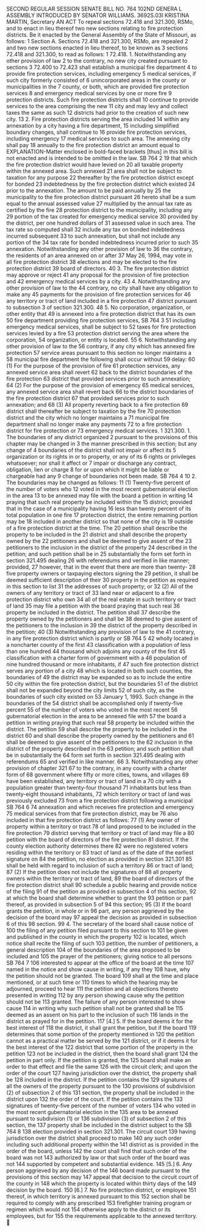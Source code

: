 SECOND REGULAR SESSION
SENATE BILL NO. 764
102ND GENERA L ASSEMBLY
INTRODUCED BY SENATOR WILLIAMS.
3692S.03I KRISTINA MARTIN, Secretary
AN ACT
To repeal sections 72.418 and 321.300, RSMo, and to enact in lieu thereof two new sections
relating to fire protection districts.
Be it enacted by the General Assembly of the State of Missouri, as follows:
1 Section A. Sections 72.418 and 321.300, RSMo, are repealed
2 and two new sections enacted in lieu thereof, to be known as
3 sections 72.418 and 321.300, to read as follows:
1 72.418. 1. Notwithstanding any other provision of law
2 to the contrary, no new city created pursuant to sections
3 72.400 to 72.423 shall establish a municipal fire department
4 to provide fire protection services, including emergency
5 medical services, if such city formerly consisted of
6 unincorporated areas in the county or municipalities in the
7 county, or both, which are provided fire protection services
8 and emergency medical services by one or more fire
9 protection districts. Such fire protection districts shall
10 continue to provide services to the area comprising the new
11 city and may levy and collect taxes the same as such
12 districts had prior to the creation of such new city.
13 2. Fire protection districts serving the area included
14 within any annexation by a city having a fire department,
15 including simplified boundary changes, shall continue to
16 provide fire protection services, including emergency
17 medical services to such area. The annexing city shall pay
18 annually to the fire protection district an amount equal to
EXPLANATION-Matter enclosed in bold-faced brackets [thus] in this bill is not enacted
and is intended to be omitted in the law.
SB 764 2
19 that which the fire protection district would have levied on
20 all taxable property within the annexed area. Such annexed
21 area shall not be subject to taxation for any purpose
22 thereafter by the fire protection district except for bonded
23 indebtedness by the fire protection district which existed
24 prior to the annexation. The amount to be paid annually by
25 the municipality to the fire protection district pursuant
26 hereto shall be a sum equal to the annual assessed value
27 multiplied by the annual tax rate as certified by the fire
28 protection district to the municipality, including any
29 portion of the tax created for emergency medical service
30 provided by the district, per one hundred dollars of
31 assessed value in such area. The tax rate so computed shall
32 include any tax on bonded indebtedness incurred subsequent
33 to such annexation, but shall not include any portion of the
34 tax rate for bonded indebtedness incurred prior to such
35 annexation. Notwithstanding any other provision of law to
36 the contrary, the residents of an area annexed on or after
37 May 26, 1994, may vote in all fire protection district
38 elections and may be elected to the fire protection district
39 board of directors.
40 3. The fire protection district may approve or reject
41 any proposal for the provision of fire protection and
42 emergency medical services by a city.
43 4. Notwithstanding any other provision of law to the
44 contrary, no city shall have any obligation to make any
45 payments for the provision of fire protection services for
46 any territory or tract of land included in a fire protection
47 district pursuant to subsection 3 of section 321.300.
48 5. No corporation, organization, or other entity that
49 is annexed into a fire protection district that has its own
50 fire department providing fire protection services,
SB 764 3
51 including emergency medical services, shall be subject to
52 taxes for fire protection services levied by a fire
53 protection district serving the area where the corporation,
54 organization, or entity is located.
55 6. Notwithstanding any other provision of law to the
56 contrary, if any city which has annexed fire protection
57 service areas pursuant to this section no longer maintains a
58 municipal fire department the following shall occur without
59 delay:
60 (1) For the purpose of the provision of fire
61 protection services, any annexed service area shall revert
62 back to the district boundaries of the fire protection
63 district that provided services prior to such annexation;
64 (2) For the purpose of the provision of emergency
65 medical services, any annexed service area shall revert back
66 to the district boundaries of the fire protection district
67 that provided services prior to such annexation; and
68 (3) All property reverting back to a fire protection
69 district shall thereafter be subject to taxation by the fire
70 protection district and the city which no longer maintains a
71 municipal fire department shall no longer make any payments
72 to a fire protection district for fire protection or
73 emergency medical services.
1 321.300. 1. The boundaries of any district organized
2 pursuant to the provisions of this chapter may be changed in
3 the manner prescribed in this section; but any change of
4 boundaries of the district shall not impair or affect its
5 organization or its rights in or to property, or any of its
6 rights or privileges whatsoever; nor shall it affect or
7 impair or discharge any contract, obligation, lien or charge
8 for or upon which it might be liable or chargeable had any
9 change of boundaries not been made.
SB 764 4
10 2. The boundaries may be changed as follows:
11 (1) Twenty-five percent of the number of voters who
12 voted in the most recent gubernatorial election in the area
13 to be annexed may file with the board a petition in writing
14 praying that such real property be included within the
15 district; provided that in the case of a municipality having
16 less than twenty percent of its total population in one fire
17 protection district, the entire remaining portion may be
18 included in another district so that none of the city is
19 outside of a fire protection district at the time. The
20 petition shall describe the property to be included in the
21 district and shall describe the property owned by the
22 petitioners and shall be deemed to give assent of the
23 petitioners to the inclusion in the district of the property
24 described in the petition; and such petition shall be in
25 substantially the form set forth in section 321.495 dealing
26 with referendums and verified in like manner; provided,
27 however, that in the event that there are more than twenty-
28 five property owners or taxpaying electors signing the
29 petition, it shall be deemed sufficient description of their
30 property in the petition as required in this section to list
31 the addresses of such property; or
32 (2) All of the owners of any territory or tract of
33 land near or adjacent to a fire protection district who own
34 all of the real estate in such territory or tract of land
35 may file a petition with the board praying that such real
36 property be included in the district. The petition shall
37 describe the property owned by the petitioners and shall be
38 deemed to give assent of the petitioners to the inclusion in
39 the district of the property described in the petition;
40 (3) Notwithstanding any provision of law to the
41 contrary, in any fire protection district which is partly or
SB 764 5
42 wholly located in a noncharter county of the first
43 classification with a population of less than one hundred
44 thousand which adjoins any county of the first
45 classification with a charter form of government with a
46 population of nine hundred thousand or more inhabitants, if
47 such fire protection district serves any portion of a city
48 which is located in both such counties, the boundaries of
49 the district may be expanded so as to include the entire
50 city within the fire protection district, but the boundaries
51 of the district shall not be expanded beyond the city limits
52 of such city, as the boundaries of such city existed on
53 January 1, 1993. Such change in the boundaries of the
54 district shall be accomplished only if twenty-five percent
55 of the number of voters who voted in the most recent
56 gubernatorial election in the area to be annexed file with
57 the board a petition in writing praying that such real
58 property be included within the district. The petition
59 shall describe the property to be included in the district
60 and shall describe the property owned by the petitioners and
61 shall be deemed to give assent of the petitioners to the
62 inclusion in the district of the property described in the
63 petition; and such petition shall be in substantially the
64 form set forth in section 321.495 dealing with referendums
65 and verified in like manner.
66 3. Notwithstanding any other provision of chapter 321
67 to the contrary, in any county with a charter form of
68 government where fifty or more cities, towns, and villages
69 have been established, any territory or tract of land in a
70 city with a population greater than twenty-four thousand
71 inhabitants but less than twenty-eight thousand inhabitants,
72 which territory or tract of land was previously excluded
73 from a fire protection district following a municipal
SB 764 6
74 annexation and which receives fire protection and emergency
75 medical services from that fire protection district, may be
76 also included in that fire protection district as follows:
77 (1) Any owner of property within a territory or tract
78 of land proposed to be included in the fire protection
79 district serving that territory or tract of land may file a
80 petition with the board of directors of the fire protection
81 district. If the county election authority determines there
82 were no registered voters residing within the territory or
83 tract of land as of the date of the earliest signature on
84 the petition, no election as provided in section 321.301
85 shall be held with regard to inclusion of such a territory
86 or tract of land;
87 (2) If the petition does not include the signatures of
88 all property owners within the territory or tract of land,
89 the board of directors of the fire protection district shall
90 schedule a public hearing and provide notice of the filing
91 of the petition as provided in subsection 4 of this section,
92 at which the board shall determine whether to grant the
93 petition or part thereof, as provided in subsection 5 of
94 this section;
95 (3) If the board grants the petition, in whole or in
96 part, any person aggrieved by the decision of the board may
97 appeal the decision as provided in subsection 6 of this
98 section.
99 4. The secretary of the board shall cause notice of
100 the filing of any petition filed pursuant to this section to
101 be given and published in the county in which the property
102 is located, which notice shall recite the filing of such
103 petition, the number of petitioners, a general description
104 of the boundaries of the area proposed to be included and
105 the prayer of the petitioners; giving notice to all persons
SB 764 7
106 interested to appear at the office of the board at the time
107 named in the notice and show cause in writing, if any they
108 have, why the petition should not be granted. The board
109 shall at the time and place mentioned, or at such time or
110 times to which the hearing may be adjourned, proceed to hear
111 the petition and all objections thereto presented in writing
112 by any person showing cause why the petition should not be
113 granted. The failure of any person interested to show cause
114 in writing why such petition shall not be granted shall be
115 deemed as an assent on his part to the inclusion of such
116 lands in the district as prayed for in the petition.
117 [4.] 5. If the board deems it for the best interest of
118 the district, it shall grant the petition, but if the board
119 determines that some portion of the property mentioned in
120 the petition cannot as a practical matter be served by the
121 district, or if it deems it for the best interest of the
122 district that some portion of the property in the petition
123 not be included in the district, then the board shall grant
124 the petition in part only. If the petition is granted, the
125 board shall make an order to that effect and file the same
126 with the circuit clerk; and upon the order of the court
127 having jurisdiction over the district, the property shall be
128 included in the district. If the petition contains the
129 signatures of all the owners of the property pursuant to the
130 provisions of subdivision (2) of subsection 2 of this
131 section, the property shall be included in the district upon
132 the order of the court. If the petition contains the
133 signatures of twenty-five percent of the number of voters
134 who voted in the most recent gubernatorial election in the
135 area to be annexed pursuant to subdivision (1) or
136 subdivision (3) of subsection 2 of this section, the
137 property shall be included in the district subject to the
SB 764 8
138 election provided in section 321.301. The circuit court
139 having jurisdiction over the district shall proceed to make
140 any such order including such additional property within the
141 district as is provided in the order of the board, unless
142 the court shall find that such order of the board was not
143 authorized by law or that such order of the board was not
144 supported by competent and substantial evidence.
145 [5.] 6. Any person aggrieved by any decision of the
146 board made pursuant to the provisions of this section may
147 appeal that decision to the circuit court of the county in
148 which the property is located within thirty days of the
149 decision by the board.
150 [6.] 7. No fire protection district, or employee
151 thereof, in which territory is annexed pursuant to this
152 section shall be required to comply with any prescribed
153 firefighter training program or regimen which would not
154 otherwise apply to the district or its employees, but for
155 the requirements applicable to the annexed territory.
